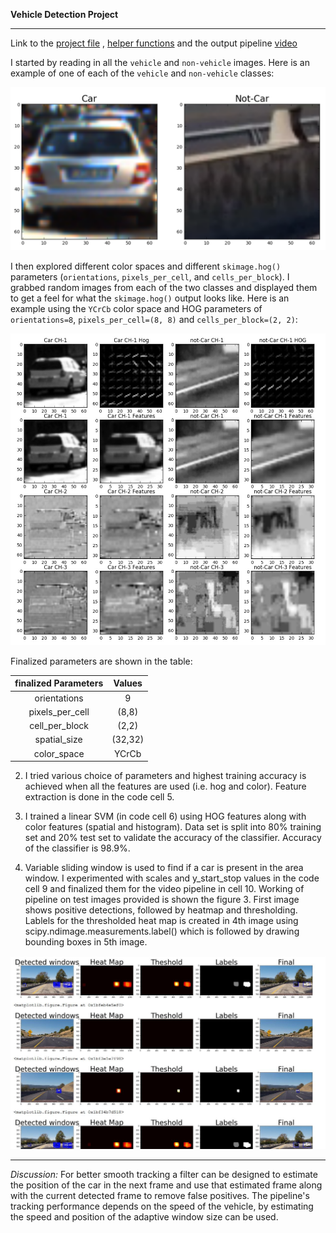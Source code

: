 **Vehicle Detection Project**

[//]: # (Image References)

[image1]: ./examples/car_not_car.png
[image2]: ./examples/HOG_example.jpg
[image3]: ./examples/pipeline.jpg
---

Link to the [project file](https://github.com/chaitanyar56/CarND-Vehicle-Detection/blob/master/vehicleDetection.ipynb) ,  [helper functions](https://github.com/chaitanyar56/CarND-Vehicle-Detection/blob/master/lesson_functions.py) and the output pipeline [video](https://github.com/chaitanyar56/CarND-Vehicle-Detection/blob/master/output_images/processed_project_video.mp4)

I started by reading in all the `vehicle` and `non-vehicle` images.  Here is an example of one of each of the `vehicle` and `non-vehicle` classes:

![alt text][image1]

I then explored different color spaces and different `skimage.hog()` parameters (`orientations`, `pixels_per_cell`, and `cells_per_block`).  I grabbed random images from each of the two classes and displayed them to get a feel for what the `skimage.hog()` output looks like. Here is an example using the `YCrCb` color space and HOG parameters of `orientations=8`, `pixels_per_cell=(8, 8)` and `cells_per_block=(2, 2)`:

![alt text][image2]

Finalized parameters are shown in the table:

| finalized Parameters         		|     Values	        					|
|:---------------------:|:---------------------------------------------:|
| orientations         		| 9  							|
| pixels_per_cell      	| (8,8)	|
| cell_per_block					|		(2,2)										|
| spatial_size	      	| (32,32)			|
| color_space      	| YCrCb 	|




2. I tried various choice of parameters and highest training accuracy is achieved when all the features are used (i.e. hog and color). Feature extraction is done in the code cell 5.

3. I trained a linear SVM (in code cell 6) using HOG features along with color features (spatial and histogram). Data set is split into 80% training set and 20% test set to validate the accuracy of the classifier. Accuracy of the classifier is 98.9%.

4. Variable sliding window is used to find if a car is present in the area window. I experimented with scales and y_start_stop values in the code cell 9 and finalized them for the video pipeline in cell 10. Working of pipeline on test images provided is shown the figure 3. First image shows positive detections, followed by heatmap and thresholding. Lablels for the thresholded heat map is created in 4th image using scipy.ndimage.measurements.label() which is followed by drawing bounding boxes in 5th image.

![alt text][image3]

---
*Discussion:*
For better smooth tracking a filter can be designed to estimate the position of the car in the next frame and use that estimated frame along with the current detected frame to remove false positives. The pipeline's tracking performance depends on the speed of the vehicle, by estimating the speed and position of the adaptive window size can be used.
